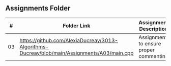 ##  Assignments Folder

|   #   | Folder Link |        Assignment Description            |
| :---: | ----------- | ---------------------------------------  |
|   03  |    https://github.com/AlexiaDucreay/3013-Algorithms-Ducreay/blob/main/Assignments/A03/main.cpp       |  Assignment to ensure proper commenting  |

